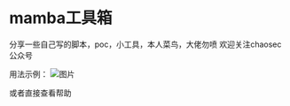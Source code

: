 # mamba工具箱
分享一些自己写的脚本，poc，小工具，本人菜鸟，大佬勿喷
欢迎关注chaosec公众号

用法示例：
![图片](https://user-images.githubusercontent.com/75511051/124437036-37c80900-dda9-11eb-83be-8f7b62ab5b82.png)

或者直接查看帮助
